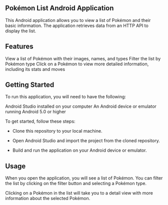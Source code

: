 ## Pokémon List Android Application

 This Android application allows you to view a list of Pokémon and their basic information. The application retrieves data from an HTTP API to display the list.

## Features

View a list of Pokémon with their images, names, and types
Filter the list by Pokémon type
Click on a Pokémon to view more detailed information, including its stats and moves

## Getting Started

To run this application, you will need to have the following:

Android Studio installed on your computer
An Android device or emulator running Android 5.0 or higher

To get started, follow these steps:

  - Clone this repository to your local machine.
 
  - Open Android Studio and import the project from the cloned repository.
 
  - Build and run the application on your Android device or emulator.

## Usage

When you open the application, you will see a list of Pokémon. You can filter the list by clicking on the filter button and selecting a Pokémon type.

Clicking on a Pokémon in the list will take you to a detail view with more information about the selected Pokémon.

